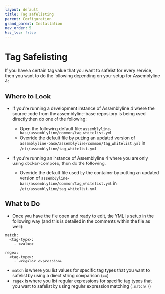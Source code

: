 ```yaml
---
layout: default
title: Tag safelisting
parent: Configuration
grand_parent: Installation
nav_order: 5
has_toc: false
---
```


# Tag Safelisting

If you have a certain tag value that you want to safelist for every service, then 
you want to do the following depending on your setup for Assemblyline 4:

## Where to Look
- If you're running a development instance of Assemblyline 4 where the source code from the assemblyline-base repository
is being used directly then do one of the following:
  - Open the following default file: `assemblyline-base/assemblyline/common/tag_whitelist.yml`
  - Override the default file by putting an updated version of `assemblyline-base/assemblyline/common/tag_whitelist.yml`
  in `/etc/assemblyline/tag_whitelist.yml`
  
- If you're running an instance of Assemblyline 4 where you are only using docker-compose, then do the following:
  - Override the default file used by the container by putting an updated version of `assemblyline-base/assemblyline/common/tag_whitelist.yml`
  in `/etc/assemblyline/tag_whitelist.yml`
  
## What to Do
- Once you have the file open and ready to edit, the YML is setup in the following way (and this is detailed in the comments within the file as well):
```
match:
  <tag-type>:
    - <value>

regex:
  <tag-type>:
    - <regular expression>
 ```
- `match` is where you list values for specific tag types that you want to safelist by using a direct string comparison (`==`)
- `regex` is where you list regular expressions for specific tag types that you want to safelist by using regular expression matching (`.match()`)